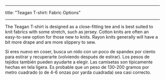 - - -
title: "Teagan T-shirt: Fabric Options"
- - -

The Teagan T-shirt is designed as a close-fitting tee and is best suited to knit fabrics with some stretch, such as jersey. Cotton knits are often an easy-to-sew option for those new to knits. Rayon knits generally will have a bit more drape and are more slippery to sew.

<Tip>
Si eres nuevo en coser, busca un nido con un poco de spandex por ciento para estirar y recuperarte (volviendo después de estirar). Los pesos de tejidos también pueden ayudarte a elegir. Las camisetas son típicamente hechas en tela ligera. Es probable que un peso de 130-200 gramos por metro cuadrado (o de 4-6 onzas por yarda cuadrada) sea casi correcto.
</Tip>
